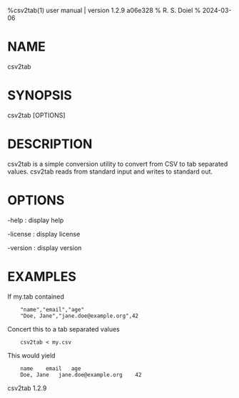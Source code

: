%csv2tab(1) user manual | version 1.2.9 a06e328
% R. S. Doiel
% 2024-03-06

# NAME

csv2tab 

# SYNOPSIS

csv2tab [OPTIONS]

# DESCRIPTION

csv2tab is a simple conversion utility to convert from CSV to tab separated values.
csv2tab reads from standard input and writes to standard out.

# OPTIONS

-help
: display help

-license
: display license

-version
: display version


# EXAMPLES

If my.tab contained

~~~
    "name","email","age"
	"Doe, Jane","jane.doe@example.org",42
~~~

Concert this to a tab separated values

~~~
    csv2tab < my.csv 
~~~

This would yield

~~~
    name	email	age
	Doe, Jane	jane.doe@example.org	42
~~~

csv2tab 1.2.9


